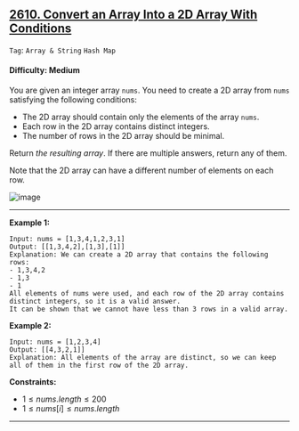 ## [2610. Convert an Array Into a 2D Array With Conditions](https://leetcode.com/problems/convert-an-array-into-a-2d-array-with-conditions)

```Tag```: ```Array & String``` ```Hash Map```

#### Difficulty: Medium

You are given an integer array ```nums```. You need to create a 2D array from ```nums``` satisfying the following conditions:

- The 2D array should contain only the elements of the array ```nums```.
- Each row in the 2D array contains distinct integers.
- The number of rows in the 2D array should be minimal.

Return _the resulting array_. If there are multiple answers, return any of them.

Note that the 2D array can have a different number of elements on each row.

![image](https://github.com/quananhle/Python/assets/35042430/5e13931d-abd9-4dc8-99c3-40d790aea708)

---

__Example 1:__
```
Input: nums = [1,3,4,1,2,3,1]
Output: [[1,3,4,2],[1,3],[1]]
Explanation: We can create a 2D array that contains the following rows:
- 1,3,4,2
- 1,3
- 1
All elements of nums were used, and each row of the 2D array contains distinct integers, so it is a valid answer.
It can be shown that we cannot have less than 3 rows in a valid array.
```

__Example 2:__
```
Input: nums = [1,2,3,4]
Output: [[4,3,2,1]]
Explanation: All elements of the array are distinct, so we can keep all of them in the first row of the 2D array.
```

__Constraints:__

- $1 \le nums.length \le 200$
- $1 \le nums[i] \le nums.length$

---

